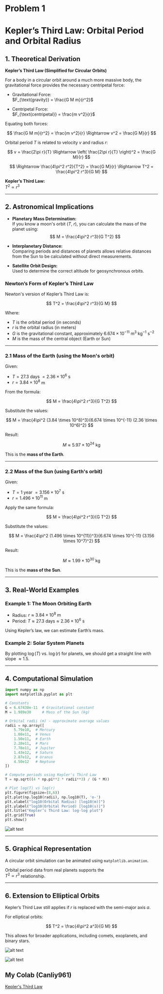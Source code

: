 # Problem 1
# Kepler’s Third Law: Orbital Period and Orbital Radius

## 1. Theoretical Derivation

**Kepler’s Third Law (Simplified for Circular Orbits)**

For a body in a circular orbit around a much more massive body, the gravitational force provides the necessary centripetal force:

- Gravitational Force:  
  $F_{\text{gravity}} = \frac{G M m}{r^2}$

- Centripetal Force:  
  $F_{\text{centripetal}} = \frac{m v^2}{r}$

Equating both forces:

$$
\frac{G M m}{r^2} = \frac{m v^2}{r} \Rightarrow v^2 = \frac{G M}{r}
$$

Orbital period $T$ is related to velocity $v$ and radius $r$:

$$
v = \frac{2\pi r}{T} \Rightarrow \left( \frac{2\pi r}{T} \right)^2 = \frac{G M}{r}
$$

$$
\Rightarrow \frac{4\pi^2 r^2}{T^2} = \frac{G M}{r} \Rightarrow T^2 = \frac{4\pi^2 r^3}{G M}
$$

**Kepler’s Third Law:**  
$T^2 \propto r^3$

---

## 2. Astronomical Implications

- **Planetary Mass Determination:**  
  If you know a moon's orbit ($T$, $r$), you can calculate the mass of the planet using:  
  $$
  M = \frac{4\pi^2 r^3}{G T^2}
  $$

- **Interplanetary Distance:**  
  Comparing periods and distances of planets allows relative distances from the Sun to be calculated without direct measurements.

- **Satellite Orbit Design:**  
  Used to determine the correct altitude for geosynchronous orbits.

### Newton’s Form of Kepler’s Third Law

Newton's version of Kepler’s Third Law is:

$$
T^2 = \frac{4\pi^2 r^3}{G M}
$$

Where:
- $T$ is the orbital period (in seconds)  
- $r$ is the orbital radius (in meters)  
- $G$ is the gravitational constant, approximately $6.674 \times 10^{-11} \ \text{m}^3 \ \text{kg}^{-1} \ \text{s}^{-2}$  
- $M$ is the mass of the central object (Earth or Sun)

---

### 2.1 Mass of the Earth (using the Moon's orbit)

Given:
- $T = 27.3$ days $= 2.36 \times 10^6$ s  
- $r = 3.84 \times 10^8$ m

From the formula:

$$
M = \frac{4\pi^2 r^3}{G T^2}
$$

Substitute the values:

$$
M = \frac{4\pi^2 (3.84 \times 10^8)^3}{6.674 \times 10^{-11} (2.36 \times 10^6)^2}
$$

Result:

$$
M \approx 5.97 \times 10^{24} \ \text{kg}
$$

 This is the **mass of the Earth**.

---

###  2.2 Mass of the Sun (using Earth's orbit)

Given:
- $T = 1$ year $= 3.156 \times 10^7$ s  
- $r = 1.496 \times 10^{11}$ m

Apply the same formula:

$$
M = \frac{4\pi^2 r^3}{G T^2}
$$

Substitute the values:

$$
M = \frac{4\pi^2 (1.496 \times 10^{11})^3}{6.674 \times 10^{-11} (3.156 \times 10^7)^2}
$$

Result:

$$
M \approx 1.99 \times 10^{30} \ \text{kg}
$$

 This is the **mass of the Sun**.

---

## 3. Real-World Examples

### Example 1: The Moon Orbiting Earth

- Radius: $r \approx 3.84 \times 10^8 \ \text{m}$  
- Period: $T \approx 27.3 \ \text{days} \approx 2.36 \times 10^6 \ \text{s}$

Using Kepler’s law, we can estimate Earth’s mass.

### Example 2: Solar System Planets

By plotting $\log(T)$ vs. $\log(r)$ for planets, we should get a straight line with slope $\approx 1.5$.

---

## 4. Computational Simulation

```python
import numpy as np
import matplotlib.pyplot as plt

# Constants
G = 6.67430e-11  # Gravitational constant
M = 1.989e30     # Mass of the Sun (kg)

# Orbital radii (m) - approximate average values
radii = np.array([
    5.79e10,  # Mercury
    1.08e11,  # Venus
    1.50e11,  # Earth
    2.28e11,  # Mars
    7.78e11,  # Jupiter
    1.43e12,  # Saturn
    2.87e12,  # Uranus
    4.50e12   # Neptune
])

# Compute periods using Kepler's Third Law
T = np.sqrt((4 * np.pi**2 * radii**3) / (G * M))

# Plot log(T) vs log(r)
plt.figure(figsize=(8,6))
plt.plot(np.log10(radii), np.log10(T), 'o-')
plt.xlabel("log10(Orbital Radius) [log10(m)]")
plt.ylabel("log10(Orbital Period) [log10(s)]")
plt.title("Kepler’s Third Law: log-log plot")
plt.grid(True)
plt.show()
```

![alt text](image.png)

---

## 5. Graphical Representation

A circular orbit simulation can be animated using `matplotlib.animation`.

Orbital period data from real planets supports the  
$T^2 \propto r^3$ relationship.

---

## 6. Extension to Elliptical Orbits

Kepler’s Third Law still applies if $r$ is replaced with the semi-major axis $a$.

For elliptical orbits:

$$
T^2 = \frac{4\pi^2 a^3}{G M}
$$

This allows for broader applications, including comets, exoplanets, and binary stars.

![alt text](image-1.png)

![alt text](image-2.png)

## My Colab (Canliy961)

[Kepler's Third Law](https://colab.research.google.com/drive/1J-SFd_Bao0arPcFZ-G2kJ-pq2pM0nDz4#scrollTo=qAX9SwFgJLUR)
